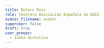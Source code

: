 ```yaml
---
title: Dolors Ruiz
role: Tesorera Asociación Española de QGIS
avatar_filename: avatar
superuser: false
draft: true
user_groups:
  - Junta directiva
---
```

